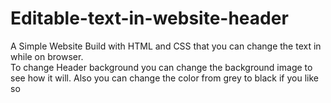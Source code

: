 # Editable-text-in-website-header

A Simple Website Build with HTML and CSS that you can change the text in while on  browser.  
To change Header background you can change the background image to see how it will. Also you can change the color from grey to black if you like so
